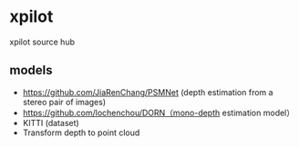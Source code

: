 # xpilot
xpilot source hub

## models

- https://github.com/JiaRenChang/PSMNet (depth estimation from a stereo pair of images)
- https://github.com/lochenchou/DORN（mono-depth estimation model）
- KITTI (dataset)
- Transform depth to point cloud
